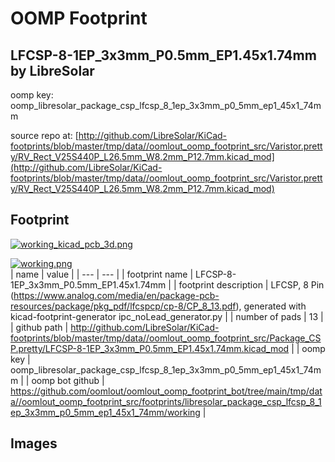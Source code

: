 # OOMP Footprint  
## LFCSP-8-1EP_3x3mm_P0.5mm_EP1.45x1.74mm  by LibreSolar  
  
oomp key: oomp_libresolar_package_csp_lfcsp_8_1ep_3x3mm_p0_5mm_ep1_45x1_74mm  
  
source repo at: [http://github.com/LibreSolar/KiCad-footprints/blob/master/tmp/data//oomlout_oomp_footprint_src/Varistor.pretty/RV_Rect_V25S440P_L26.5mm_W8.2mm_P12.7mm.kicad_mod](http://github.com/LibreSolar/KiCad-footprints/blob/master/tmp/data//oomlout_oomp_footprint_src/Varistor.pretty/RV_Rect_V25S440P_L26.5mm_W8.2mm_P12.7mm.kicad_mod)  
## Footprint  
  
[![working_kicad_pcb_3d.png](working_kicad_pcb_3d_600.png)](working_kicad_pcb_3d.png)  
  
[![working.png](working_600.png)](working.png)  
| name | value | 
| --- | --- | 
| footprint name | LFCSP-8-1EP_3x3mm_P0.5mm_EP1.45x1.74mm | 
| footprint description | LFCSP, 8 Pin (https://www.analog.com/media/en/package-pcb-resources/package/pkg_pdf/lfcspcp/cp-8/CP_8_13.pdf), generated with kicad-footprint-generator ipc_noLead_generator.py | 
| number of pads | 13 | 
| github path | http://github.com/LibreSolar/KiCad-footprints/blob/master/tmp/data//oomlout_oomp_footprint_src/Package_CSP.pretty/LFCSP-8-1EP_3x3mm_P0.5mm_EP1.45x1.74mm.kicad_mod | 
| oomp key | oomp_libresolar_package_csp_lfcsp_8_1ep_3x3mm_p0_5mm_ep1_45x1_74mm | 
| oomp bot github | https://github.com/oomlout/oomlout_oomp_footprint_bot/tree/main/tmp/data//oomlout_oomp_footprint_src/footprints/libresolar_package_csp_lfcsp_8_1ep_3x3mm_p0_5mm_ep1_45x1_74mm/working | 
## Images  
